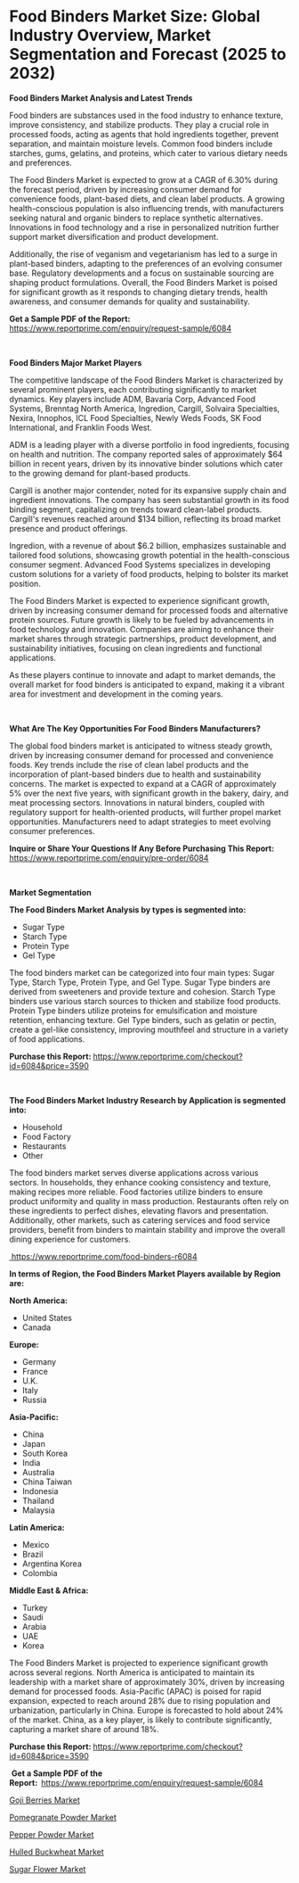 <p><h1>Food Binders Market Size: Global Industry Overview, Market Segmentation and Forecast (2025 to 2032)</h1></p><p><strong>Food Binders Market Analysis and Latest Trends</strong></p>
<p><p>Food binders are substances used in the food industry to enhance texture, improve consistency, and stabilize products. They play a crucial role in processed foods, acting as agents that hold ingredients together, prevent separation, and maintain moisture levels. Common food binders include starches, gums, gelatins, and proteins, which cater to various dietary needs and preferences.</p><p>The Food Binders Market is expected to grow at a CAGR of 6.30% during the forecast period, driven by increasing consumer demand for convenience foods, plant-based diets, and clean label products. A growing health-conscious population is also influencing trends, with manufacturers seeking natural and organic binders to replace synthetic alternatives. Innovations in food technology and a rise in personalized nutrition further support market diversification and product development.</p><p>Additionally, the rise of veganism and vegetarianism has led to a surge in plant-based binders, adapting to the preferences of an evolving consumer base. Regulatory developments and a focus on sustainable sourcing are shaping product formulations. Overall, the Food Binders Market is poised for significant growth as it responds to changing dietary trends, health awareness, and consumer demands for quality and sustainability.</p></p>
<p><strong>Get a Sample PDF of the Report:&nbsp;</strong> <a href="https://www.reportprime.com/enquiry/request-sample/6084?utm_campaign=8&utm_medium=2&utm_source=Github&utm_content=ia&utm_term=19032025&utm_id=food-binders">https://www.reportprime.com/enquiry/request-sample/6084</a></p>
<p>&nbsp;</p>
<p><strong>Food Binders Major Market Players</strong></p>
<p><p>The competitive landscape of the Food Binders Market is characterized by several prominent players, each contributing significantly to market dynamics. Key players include ADM, Bavaria Corp, Advanced Food Systems, Brenntag North America, Ingredion, Cargill, Solvaira Specialties, Nexira, Innophos, ICL Food Specialties, Newly Weds Foods, SK Food International, and Franklin Foods West.</p><p>ADM is a leading player with a diverse portfolio in food ingredients, focusing on health and nutrition. The company reported sales of approximately $64 billion in recent years, driven by its innovative binder solutions which cater to the growing demand for plant-based products. </p><p>Cargill is another major contender, noted for its expansive supply chain and ingredient innovations. The company has seen substantial growth in its food binding segment, capitalizing on trends toward clean-label products. Cargill's revenues reached around $134 billion, reflecting its broad market presence and product offerings.</p><p>Ingredion, with a revenue of about $6.2 billion, emphasizes sustainable and tailored food solutions, showcasing growth potential in the health-conscious consumer segment. Advanced Food Systems specializes in developing custom solutions for a variety of food products, helping to bolster its market position.</p><p>The Food Binders Market is expected to experience significant growth, driven by increasing consumer demand for processed foods and alternative protein sources. Future growth is likely to be fueled by advancements in food technology and innovation. Companies are aiming to enhance their market shares through strategic partnerships, product development, and sustainability initiatives, focusing on clean ingredients and functional applications.</p><p>As these players continue to innovate and adapt to market demands, the overall market for food binders is anticipated to expand, making it a vibrant area for investment and development in the coming years.</p></p>
<p>&nbsp;</p>
<p><strong>What Are The Key Opportunities For Food Binders Manufacturers?</strong></p>
<p><p>The global food binders market is anticipated to witness steady growth, driven by increasing consumer demand for processed and convenience foods. Key trends include the rise of clean label products and the incorporation of plant-based binders due to health and sustainability concerns. The market is expected to expand at a CAGR of approximately 5% over the next five years, with significant growth in the bakery, dairy, and meat processing sectors. Innovations in natural binders, coupled with regulatory support for health-oriented products, will further propel market opportunities. Manufacturers need to adapt strategies to meet evolving consumer preferences.</p></p>
<p><strong>Inquire or Share Your Questions If Any Before Purchasing This Report:</strong> <a href="https://www.reportprime.com/enquiry/pre-order/6084?utm_campaign=8&utm_medium=2&utm_source=Github&utm_content=ia&utm_term=19032025&utm_id=food-binders">https://www.reportprime.com/enquiry/pre-order/6084</a></p>
<p>&nbsp;</p>
<p><strong>Market Segmentation</strong></p>
<p><strong>The Food Binders Market Analysis by types is segmented into:</strong></p>
<p><ul><li>Sugar Type</li><li>Starch Type</li><li>Protein Type</li><li>Gel Type</li></ul></p>
<p><p>The food binders market can be categorized into four main types: Sugar Type, Starch Type, Protein Type, and Gel Type. Sugar Type binders are derived from sweeteners and provide texture and cohesion. Starch Type binders use various starch sources to thicken and stabilize food products. Protein Type binders utilize proteins for emulsification and moisture retention, enhancing texture. Gel Type binders, such as gelatin or pectin, create a gel-like consistency, improving mouthfeel and structure in a variety of food applications.</p></p>
<p><strong>Purchase this Report:&nbsp;</strong><a href="https://www.reportprime.com/checkout?id=6084&price=3590&utm_campaign=8&utm_medium=2&utm_source=Github&utm_content=ia&utm_term=19032025&utm_id=food-binders">https://www.reportprime.com/checkout?id=6084&price=3590</a></p>
<p>&nbsp;</p>
<p><strong>The Food Binders Market Industry Research by Application is segmented into:</strong></p>
<p><ul><li>Household</li><li>Food Factory</li><li>Restaurants</li><li>Other</li></ul></p>
<p><p>The food binders market serves diverse applications across various sectors. In households, they enhance cooking consistency and texture, making recipes more reliable. Food factories utilize binders to ensure product uniformity and quality in mass production. Restaurants often rely on these ingredients to perfect dishes, elevating flavors and presentation. Additionally, other markets, such as catering services and food service providers, benefit from binders to maintain stability and improve the overall dining experience for customers.</p></p>
<p><a href="https://www.reportprime.com/food-binders-r6084?utm_campaign=8&utm_medium=2&utm_source=Github&utm_content=ia&utm_term=19032025&utm_id=food-binders">&nbsp;https://www.reportprime.com/food-binders-r6084</a></p>
<p><strong>In terms of Region, the Food Binders Market Players available by Region are:</strong></p>
<p>
    <p> <strong> North America: </strong>
        <ul>
            <li>United States</li>
            <li>Canada</li>
        </ul>
        </p> 
    <p> <strong> Europe: </strong>
        <ul>
            <li>Germany</li>
            <li>France</li>
            <li>U.K.</li>
            <li>Italy</li>
            <li>Russia</li>
        </ul>
        </p> 
    <p> <strong> Asia-Pacific: </strong>
        <ul>
            <li>China</li>
            <li>Japan</li>
            <li>South Korea</li>
            <li>India</li>
            <li>Australia</li>
            <li>China Taiwan</li>
            <li>Indonesia</li>
            <li>Thailand</li>
            <li>Malaysia</li>
        </ul>
        </p> 
    <p> <strong> Latin America: </strong>
        <ul>
            <li>Mexico</li>
            <li>Brazil</li>
            <li>Argentina Korea</li>
            <li>Colombia</li>
        </ul>
        </p> 
    <p> <strong> Middle East & Africa: </strong>
        <ul>
            <li>Turkey</li>
            <li>Saudi</li>
            <li>Arabia</li>
            <li>UAE</li>
            <li>Korea</li>
        </ul>
    </p>
    </p>
<p><p>The Food Binders Market is projected to experience significant growth across several regions. North America is anticipated to maintain its leadership with a market share of approximately 30%, driven by increasing demand for processed foods. Asia-Pacific (APAC) is poised for rapid expansion, expected to reach around 28% due to rising population and urbanization, particularly in China. Europe is forecasted to hold about 24% of the market. China, as a key player, is likely to contribute significantly, capturing a market share of around 18%.</p></p>
<p><strong>Purchase this Report: </strong><a href="https://www.reportprime.com/checkout?id=6084&price=3590&utm_campaign=8&utm_medium=2&utm_source=Github&utm_content=ia&utm_term=19032025&utm_id=food-binders">https://www.reportprime.com/checkout?id=6084&price=3590</a></p>
<p>&nbsp;<strong>Get a Sample PDF of the Report:&nbsp;&nbsp;</strong><a href="https://www.reportprime.com/enquiry/request-sample/6084?utm_campaign=8&utm_medium=2&utm_source=Github&utm_content=ia&utm_term=19032025&utm_id=food-binders">https://www.reportprime.com/enquiry/request-sample/6084</a></p>
<p><strong></strong></p>
<p><p><a href="https://github.com/lugnabirue/Market-Research-Report-List-1/blob/main/goji-berries-market.md?utm_campaign=8&utm_medium=2&utm_source=Github&utm_content=ia&utm_term=19032025&utm_id=food-binders">Goji Berries Market</a></p><p><a href="https://github.com/snelldimkeod/Market-Research-Report-List-1/blob/main/pomegranate-powder-market.md?utm_campaign=8&utm_medium=2&utm_source=Github&utm_content=ia&utm_term=19032025&utm_id=food-binders">Pomegranate Powder Market</a></p><p><a href="https://github.com/shpirttangim48/Market-Research-Report-List-1/blob/main/pepper-powder-market.md?utm_campaign=8&utm_medium=2&utm_source=Github&utm_content=ia&utm_term=19032025&utm_id=food-binders">Pepper Powder Market</a></p><p><a href="https://github.com/gakpasulgun/Market-Research-Report-List-1/blob/main/hulled-buckwheat-market.md?utm_campaign=8&utm_medium=2&utm_source=Github&utm_content=ia&utm_term=19032025&utm_id=food-binders">Hulled Buckwheat Market</a></p><p><a href="https://github.com/braisykhwezi/Market-Research-Report-List-1/blob/main/sugar-flower-market.md?utm_campaign=8&utm_medium=2&utm_source=Github&utm_content=ia&utm_term=19032025&utm_id=food-binders">Sugar Flower Market</a></p></p>
